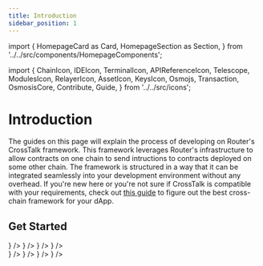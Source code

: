```yaml
---
title: Introduction
sidebar_position: 1
---
```


import {
HomepageCard as Card,
HomepageSection as Section,
} from '../../src/components/HomepageComponents';

import {
ChainIcon,
IDEIcon,
TerminalIcon,
APIReferenceIcon,
Telescope,
ModulesIcon,
RelayerIcon,
AssetIcon,
KeysIcon,
Osmojs,
Transaction,
OsmosisCore,
Contribute,
Guide,
} from '../../src/icons';

# Introduction

The guides on this page will explain the process of developing on Router's CrossTalk framework. This framework leverages Router's infrastructure to allow contracts on one chain to send intructions to contracts deployed on some other chain. The framework is structured in a way that it can be integrated seamlessly into your development environment without any overhead. If you're new here or you're not sure if CrossTalk is compatible with your requirements, check out <a href="../overview/choosing-the-right-framework" target="_blank">this guide</a> to figure out the best cross-chain framework for your dApp.

## Get Started

   <Section title="Developers" id="web-sdks" hasSubSections >

   <Section>
  <Card
    title="Overview"
    description="What is CrossTalk and why is it required?"
    to="/crosstalk/overview"
    icon={<IDEIcon />}
  />
    <Card
    title="Understanding CrossTalk"
    description="Dissecting different functions and parameters associated with CrossTalk"
    to="/crosstalk/understanding-crosstalk"
    icon={<ChainIcon />}
  />
  <Card
    title="Fee Management"
    description="Gaining a deeper understanding of how the CrossTalk fee is computed"
    to="/crosstalk/fee-management"
    icon={<AssetIcon />}
  />
    <Card
    title="Cross-chain Read Requests"
    description="Learning how to query data from different chains in a decentralized manner"
    to="/crosstalk/cross-chain-read-requests"
    icon={<Telescope />}
  />
  </Section>

  </Section>

  <Section title="Tooling" id="tooling" hasSubSections >
  
  </Section>

   <Section title="Guides" id="guides" hasSubSections >

   <Section>
      <Card
    title="Deploying a Cross-chain Ping Pong Contract"
    description="Learn how to deploy your first cross-chain dApp using Router's CrossTalk framework"
  to="/crosstalk/guides/evm_guides/ping-pong-contract"
    icon={<Guide />}
  />
     <Card
    title="Deploying a Cross-chain NFT (ERC-1155)"
    description="Learn how to deploy a cross-chain NFT using Router's CrossTalk framework"
  to="/crosstalk/guides/evm-guides/cross-chain-nft"
    icon={<Guide />}
  />
     <Card
    title="Deploying a Cross-chain Read Request sample contract"
    description="Learn how to deploy a Cross-chain Read Request sample contractusing Router's CrossTalk framework"
  to="/crosstalk/guides/evm-guides/read-request" 
    icon={<Guide />}
  />
     <Card
    title="Integrating ASM into your dapp"
    description="Learn how to integrate Additional Security Module into your Dapp"
  to="/crosstalk/guides/evm-guides/ASM"
    icon={<Guide />}
  />
  </Section>

  </Section>
